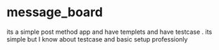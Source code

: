 # message_board
its a simple post method app and have templets and have testcase . its simple but I know about testcase and basic setup professionly
